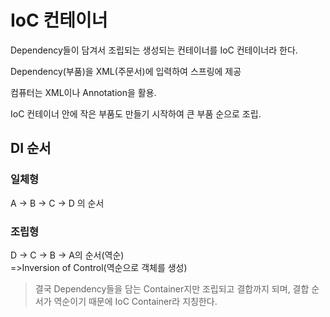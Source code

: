 # IoC 컨테이너
Dependency들이 담겨서 조립되는 생성되는 컨테이너를 IoC 컨테이너라 한다.

Dependency(부품)을 XML(주문서)에 입력하여 스프링에 제공

컴퓨터는 XML이나 Annotation을 활용.

IoC 컨테이너 안에 작은 부품도 만들기 시작하여 큰 부품 순으로 조립.

## DI 순서
### 일체형
A -> B -> C -> D 의 순서

### 조립형
D -> C -> B -> A의 순서(역순)       
=>Inversion of Control(역순으로 객체를 생성)

> 결국 Dependency들을 담는 Container지만 조립되고 결합까지 되며, 결합 순서가 역순이기 때문에 IoC Container라 지칭한다.